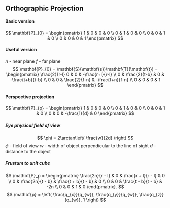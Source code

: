 ## Orthographic Projection
#### Basic version
$$
\mathbf{P}_{0} = \begin{pmatrix}
1 & 0 & 0 & 0 \\
0 & 1 & 0 & 0 \\
0 & 0 & 1 & 0 \\
0 & 0 & 0 & 1
\end{pmatrix}
$$
#### Useful version
$n$ - near plane
$f$ - far plane
$$
\mathbf{P}_{0} = \mathbf{S}(\mathbf{s})\mathbf{T}(\mathbf{t}) = \begin{pmatrix}
\frac{2}{r-l} 0 & 0 & -\frac{r+l}{r-l} \\
0 & \frac{2}{t-b} & 0 & -\frac{t+b}{t-b} \\
0 & 0 & \frac{2}{f-n} & -\frac{f+n}{f-n} \\
0 & 0 & 0 & 1
\end{pmatrix}
$$
#### Perspective projection
$$
\mathbf{P}_{p} = \begin{pmatrix}
1 & 0 & 0 & 0 \\
0 & 1 & 0 & 0 \\
0 & 0 & 1 & 0 \\
0 & 0 & -\frac{1}{d} & 0
\end{pmatrix}
$$
##### Eye physical field of view
$$
\phi = 2\arctan\left( \frac{w}{2d} \right)
$$
$\phi$ - field of view
$w$ - width of object perpendicular to the line of sight
$d$ - distance to the object

##### Frustum to unit cube
$$
\mathbf{P}_p =
\begin{pmatrix}
\frac{2n}{r - l} & 0 & \frac{r + l}{r - l} & 0 \\
0 & \frac{2n}{t - b} & \frac{t + b}{t - b} & 0 \\
0 & 0 & \frac{t - b}{t - b} & -2n \\
0 & 0 & 1 & 0
\end{pmatrix}.
$$
$$
\mathbf{p} = \left( \frac{q_{x}}{q_{w}}, \frac{q_{y}}{q_{w}}, \frac{q_{z}}{q_{w}}, 1 \right)
$$